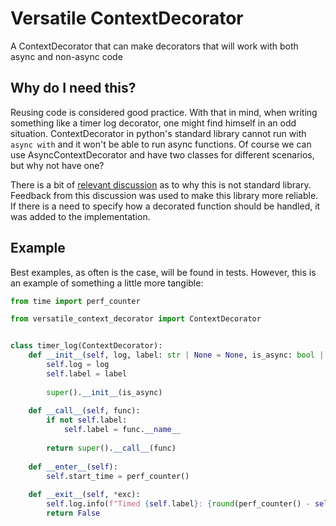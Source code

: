 # Versatile ContextDecorator
A ContextDecorator that can make decorators that will work with both async and non-async code


## Why do I need this?
Reusing code is considered good practice. With that in mind, when writing something like a timer log decorator, one might find himself in an odd situation. ContextDecorator in python's standard library cannot run with `async with` and it won't be able to run async functions. Of course we can use AsyncContextDecorator and have two classes for different scenarios, but why not have one?

There is a bit of [relevant discussion](https://github.com/python/cpython/issues/81579) as to why this is not standard library. Feedback from this discussion was used to make this library more reliable. If there is a need to specify how a decorated function should be handled, it was added to the implementation. 


## Example
Best examples, as often is the case, will be found in tests. However, this is an example of something a little more tangible:
``` python
from time import perf_counter

from versatile_context_decorator import ContextDecorator


class timer_log(ContextDecorator):
    def __init__(self, log, label: str | None = None, is_async: bool | None = None):
        self.log = log
        self.label = label
        
        super().__init__(is_async)
        
    def __call__(self, func):
        if not self.label:
            self.label = func.__name__
            
        return super().__call__(func)
        
    def __enter__(self):
        self.start_time = perf_counter()
        
    def __exit__(self, *exc):
        self.log.info(f"Timed {self.label}: {round(perf_counter() - self.start_time, 4)}")
        return False
```
